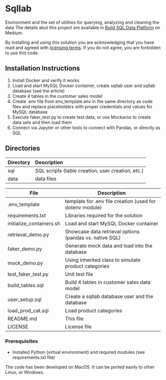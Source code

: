# Sqllab
Environment and the set of utilities for querying, analyzing and cleaning the data
The details abut this project are available in [Build SQL Data Platform](https://medium.com/p/b87426c58ae3) on Medium.  


By installing and using this solution you are acknowledging that you have read and agreed with [licensing terms](LICENSE). If you do not agree, you are forbidden to use this code.   

## Installation Instructions
1. Install Docker and verify it works
2. Load and start MySQL Docker container, create sqllab user and sqllab database (see the article)
3. Create 4 tables in the customer sales model
4. Create .env file from env_template.env in the same directory as code files and replace placeholders with proper credentials and values for MySQL database
4. Execute faker_test.py to create test data, or use Mockaroo to create data sets and then load them
5. Connect via Jupyter or other tools to connect with Pandas, or directly as SQL

## Directories
 

| Directory       | Description                                       | 
|-----------------|:--------------------------------------------------|
| sql             | SQL scripts (table creation, user creation, etc.) |
| data            | data files                                        |

| File                     | Description                                              |
|--------------------------|----------------------------------------------------------|
| .env_template            | template for .env file creation (used for dotenv module) |
| requirements.txt         | Libraries required for the solution                      | 
| initialize_containers.sh | Load and start MySQL Docker container                    |
| retrieval_demo.py        | Showcase data retrieval options (pandas vs. native SQL)  |
| faker_demo.py            | Generate mock data and load into the database            |
| mock_demo.py             | Using inherited class to simulate product categories     |
| test_faker_test.py       | Unit test file                                           | 
| build_tables.sql         | Build 4 tables in customer sales data model              |
| user_setup.sql           | Create a sqllab database user and the database           |
| load_prod_cat.sql        | Load product categories                                  |
| README.md                | This file                                                |
| LICENSE                  | License file                                             |


### Prerequisites
- Installed Python (virtual environment) and required modules (see requirements.txt file) 

The code has been developed on MacOS. It can be ported easily to other Linux, or Windows. 



